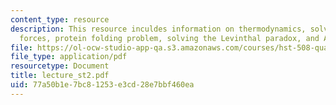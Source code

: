 ```yaml
---
content_type: resource
description: This resource inculdes information on thermodynamics, solvent, biomolecular
  forces, protein folding problem, solving the Levinthal paradox, and Anfinsen experiment.
file: https://ol-ocw-studio-app-qa.s3.amazonaws.com/courses/hst-508-quantitative-genomics-fall-2005/77a50b1e7bc81253e3cd28e7bbf460ea_lecture_st2.pdf
file_type: application/pdf
resourcetype: Document
title: lecture_st2.pdf
uid: 77a50b1e-7bc8-1253-e3cd-28e7bbf460ea
---
```

